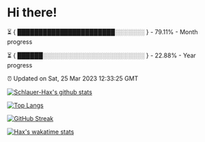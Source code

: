 # Hi there!

⏳ { ███████████████████████░░░░░░░ } - 79.11% - Month progress

⏳ { ██████░░░░░░░░░░░░░░░░░░░░░░░░ } - 22.88% - Year progress

⏰ Updated on Sat, 25 Mar 2023 12:33:25 GMT


[![Schlauer-Hax's github stats](https://github-readme-stats.vercel.app/api?username=Schlauer-Hax&show_icons=true&theme=dark&count_private=true)](https://github.com/Schlauer-Hax)


[![Top Langs](https://github-readme-stats.vercel.app/api/top-langs/?username=Schlauer-Hax&layout=compact&theme=dark)](https://github.com/Schlauer-Hax?tab=repositories)

[![GitHub Streak](https://streak-stats.demolab.com?user=Schlauer-Hax&theme=dark)](https://git.io/streak-stats)

[![Hax's wakatime stats](https://github-readme-stats.vercel.app/api/wakatime?username=Hax&theme=dark)](https://wakatime.com/@Hax)

